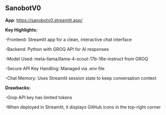 SanobotV0
-

**App**: https://sanobotv0.streamlit.app/

**Key Highlights:**

 -Frontend: Streamlit app for a clean, interactive chat interface
 
 -Backend: Python with GROQ API for AI responses
 
 -Model Used: meta-llama/llama-4-scout-17b-16e-instruct from GROQ
 
 -Secure API Key Handling: Managed via .env file
 
 -Chat Memory: Uses Streamlit session state to keep conversation context

**Drawbacks:** 
  
 -Grop API key has limited tokens
 
 -When deployed in Streamlit, it displays GitHub icons in the top-right corner
